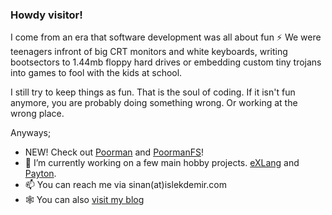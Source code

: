 ### Howdy visitor!


I come from an era that software development was all about fun ⚡ We were teenagers infront of big CRT monitors and white keyboards, writing bootsectors to 1.44mb floppy hard drives or embedding custom tiny trojans into games to fool with the kids at school. 

I still try to keep things as fun. That is the soul of coding. If it isn't fun anymore, you are probably doing something wrong. Or working at the wrong place. 

Anyways;

- NEW! Check out [Poorman](https://github.com/sinanislekdemir/poorman) and [PoormanFS](https://github.com/sinanislekdemir/poorman-fs)!
- 🔭 I’m currently working on a few main hobby projects. [eXLang](https://github.com/sinanislekdemir/exlang) and [Payton](https://github.com/sinanislekdemir/payton).
- 📫 You can reach me via sinan(at)islekdemir.com
- 🕸️ You can also [visit my blog](https://www.islekdemir.com/)
